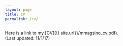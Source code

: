 ```yaml
---
layout: page
title: CV
permalink: /cv/
---
```

Here is a link to my [CV]({{ site.url}}/mmagsino_cv.pdf).
<br/>(Last updated: 11/1/17)

